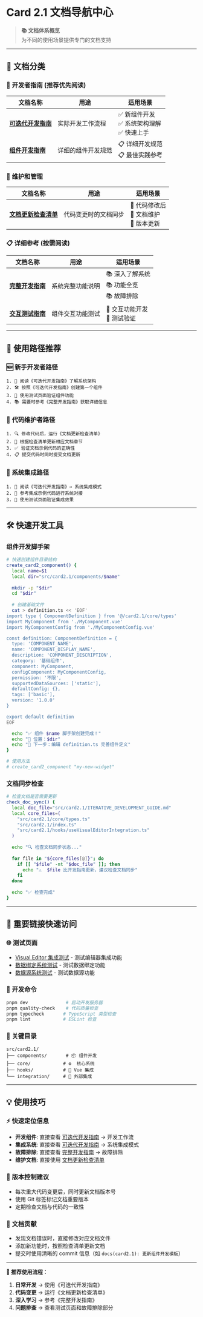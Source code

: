 # Card 2.1 文档导航中心

> **📚 文档体系概览**  
> 为不同的使用场景提供专门的文档支持

---

## 📖 文档分类

### 🚀 **开发者指南** (推荐优先阅读)

| 文档名称 | 用途 | 适用场景 |
|---------|------|---------|
| **[可迭代开发指南](./ITERATIVE_DEVELOPMENT_GUIDE.md)** | 实际开发工作流程 | ✅ 新组件开发<br>✅ 系统架构理解<br>✅ 快速上手 |
| **[组件开发指南](./COMPONENT_DEVELOPMENT_GUIDE.md)** | 详细的组件开发规范 | 📋 详细开发规范<br>📋 最佳实践参考 |

### 🔧 **维护和管理**

| 文档名称 | 用途 | 适用场景 |
|---------|------|---------|
| **[文档更新检查清单](./DOCUMENTATION_UPDATE_CHECKLIST.md)** | 代码变更时的文档同步 | 🔄 代码修改后<br>🔄 文档维护<br>🔄 版本更新 |

### 📋 **详细参考** (按需阅读)

| 文档名称 | 用途 | 适用场景 |
|---------|------|---------|
| **[完整开发指南](./DEVELOPMENT_GUIDE.md)** | 系统完整功能说明 | 📚 深入了解系统<br>📚 功能全览<br>📚 故障排除 |
| **[交互测试指南](./INTERACTION_TEST_GUIDE.md)** | 组件交互功能测试 | 🧪 交互功能开发<br>🧪 测试验证 |

---

## 🎯 使用路径推荐

### 🆕 **新手开发者路径**
```
1. 📖 阅读《可迭代开发指南》了解系统架构
2. 🛠️ 按照《可迭代开发指南》创建第一个组件  
3. 🧪 使用测试页面验证组件功能
4. 📚 需要时参考《完整开发指南》获取详细信息
```

### 🔄 **代码维护者路径**
```
1. 🔍 修改代码后，运行《文档更新检查清单》
2. 📝 根据检查清单更新相应文档章节
3. ✅ 验证文档示例代码的正确性
4. 📋 提交代码时同时提交文档更新
```

### 🚀 **系统集成路径**
```
1. 📖 阅读《可迭代开发指南》→ 系统集成模式
2. 🔗 参考集成示例代码进行系统对接
3. 🧪 使用测试页面验证集成效果
```

---

## 🛠️ 快速开发工具

### 组件开发脚手架
```bash
# 快速创建组件目录结构
create_card2_component() {
  local name=$1
  local dir="src/card2.1/components/$name"
  
  mkdir -p "$dir"
  cd "$dir"
  
  # 创建基础文件
  cat > definition.ts << 'EOF'
import type { ComponentDefinition } from '@/card2.1/core/types'
import MyComponent from './MyComponent.vue'
import MyComponentConfig from './MyComponentConfig.vue'

const definition: ComponentDefinition = {
  type: 'COMPONENT_NAME',
  name: 'COMPONENT_DISPLAY_NAME',
  description: 'COMPONENT_DESCRIPTION',
  category: '基础组件',
  component: MyComponent,
  configComponent: MyComponentConfig,
  permission: '不限',
  supportedDataSources: ['static'],
  defaultConfig: {},
  tags: ['basic'],
  version: '1.0.0'
}

export default definition
EOF

  echo "✅ 组件 $name 脚手架创建完成！"
  echo "📍 位置：$dir"
  echo "📝 下一步：编辑 definition.ts 完善组件定义"
}

# 使用方法
# create_card2_component "my-new-widget"
```

### 文档同步检查
```bash
# 检查文档是否需要更新
check_doc_sync() {
  local doc_file="src/card2.1/ITERATIVE_DEVELOPMENT_GUIDE.md"
  local core_files=(
    "src/card2.1/core/types.ts"
    "src/card2.1/index.ts"
    "src/card2.1/hooks/useVisualEditorIntegration.ts"
  )
  
  echo "🔍 检查文档同步状态..."
  
  for file in "${core_files[@]}"; do
    if [[ "$file" -nt "$doc_file" ]]; then
      echo "⚠️  $file 比开发指南更新，建议检查文档同步"
    fi
  done
  
  echo "✅ 检查完成"
}
```

---

## 📍 重要链接快速访问

### 🌐 **测试页面**
- [Visual Editor 集成测试](http://localhost:5002/test/editor-integration) - 测试编辑器集成功能
- [数据绑定系统测试](http://localhost:5002/test/data-binding-system-integration) - 测试数据绑定功能  
- [数据源系统测试](http://localhost:5002/test/data-source-system) - 测试数据源功能

### 🔧 **开发命令**
```bash
pnpm dev              # 启动开发服务器
pnpm quality-check    # 代码质量检查
pnpm typecheck       # TypeScript 类型检查
pnpm lint            # ESLint 检查
```

### 📂 **关键目录**
```
src/card2.1/
├── components/       # 📦 组件开发
├── core/            # ⚙️  核心系统
├── hooks/           # 🔗 Vue 集成
└── integration/     # 🌉 外部集成
```

---

## 💡 使用技巧

### ⚡ **快速定位信息**
- **开发组件**: 直接查看 [可迭代开发指南](./ITERATIVE_DEVELOPMENT_GUIDE.md) → 开发工作流
- **集成系统**: 直接查看 [可迭代开发指南](./ITERATIVE_DEVELOPMENT_GUIDE.md) → 系统集成模式
- **故障排除**: 直接查看 [完整开发指南](./DEVELOPMENT_GUIDE.md) → 故障排除
- **维护文档**: 直接使用 [文档更新检查清单](./DOCUMENTATION_UPDATE_CHECKLIST.md)

### 🔄 **版本控制建议**
- 每次重大代码变更后，同时更新文档版本号
- 使用 Git 标签标记文档重要版本
- 定期检查文档与代码的一致性

### 📝 **文档贡献**
- 发现文档错误时，直接修改对应文档文件
- 添加新功能时，按照检查清单更新文档
- 提交时使用清晰的 commit 信息（如 `docs(card2.1): 更新组件开发模板`）

---

**🎯 推荐使用流程**：
1. **日常开发** → 使用《可迭代开发指南》
2. **代码变更** → 运行《文档更新检查清单》
3. **深入学习** → 参考《完整开发指南》
4. **问题排查** → 查看测试页面和故障排除部分